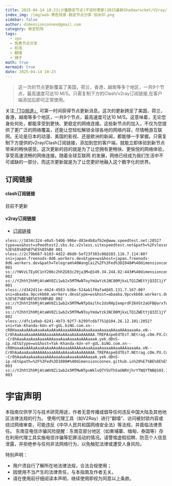 ```yaml
---
title: 2025-04-14 10:23|少量稳定节点|不定时更新|2025最新Shadowrocket/V2ray/SSR/Clash免费节点高速订阅机场
index_img: /img/web-黑色背景-稳定节点分享-加水印.png
sidebar: false
author: dimensionconnex@gmail.com
category: 稳定机场
tags:
  - vpn
  - 免费节点分享
  - 机场
  - 翻墙
  - 梯子
math: true
mermaid: true
date: 2025-04-14 10:23
---
```

> 这一次的节点更新覆盖了美国，荷兰，香港，越南等多个地区，一共9个节点，最高速度可达10 M/S。只需复制下方的Clash/v2ray订阅链接,在客户端添加后即可正常使用。

<!-- more -->
关注[「TG频道」](https://t.me/DCFVPN) 可第一时间获得节点更新消息。这次的更新跨足了美国，荷兰，香港，越南等多个地区，一共9个节点，最高速度可达10 M/S。这意味着，无论您身处何处，都能享受到更快、更稳定的网络连接。这些新节点的加入，不仅为您提供了更广泛的网络覆盖，还能让您轻松解锁全球各地的网络内容，尽情畅游互联网。无论是日本的动漫、美国的影视、还是欧洲的新闻，都能够一手掌握。只需复制下方提供的v2ray/Clash订阅链接，添加到您的客户端，就能立即体验到新节点带来的畅快感受。这次更新的目的就是为了让您拥有更畅快、更愉悦的网络体验，享受高速流畅的网络连接。随着全球互联网
的发展，网络已经成为我们生活中不可或缺的一部分，而这次更新就是为了让您更好地融入这个数字化的世界。
<!-- 广告位 -->

<!-- 广告位 -->
## 订阅链接

#### clash订阅链接
目前不更新


#### v2ray订阅链接
- [订阅链接](https://dimensionconnex.github.io/assets/links/airport/2025-04/stable-7SCXSTHK3VRTEE64.txt)
```text
vless://1834c324-e0a5-5406-906e-d83e4b8afb2e@www.speedtest.net:2052?type=ws&host=sPeedtest2.sbs.kz.v2vless.sitespeedtest.net&path=%2Fvless#%40dimensionconnex.github.io%20%E7%BE%8E%E5%9B%BD-%3E%E8%8D%B7%E5%85%B0 001
vless://2c79b667-b103-4d22-86d0-5ef23f303c06@103.116.7.114:80?sni=japan.freenods-8d6.workers.dev&type=ws&host=japan.freenods-8d6.workers.dev&path=Telegram%40WangCai2%2F%3Fed%3D2048#%40dimensionconnex.github.io%20%E7%BE%8E%E5%9B%BD 001
ss://YWVzLTEyOC1nY206c2hhZG93c29ja3M=@149.34.244.82:443#%40dimensionconnex.github.io%20%E8%8D%B7%E5%85%B0 002
ss://Y2hhY2hhMjAtaWV0Zi1wb2x5MTMwNToyYmUwYzk1NC00MjkxLTQ1ZWEtYjQ3ZC1jYTcxMzE4MDU1MGI=@hk02.x.quickcht3.club:52612#%40dimensionconnex.github.io%20%E9%A6%99%E6%B8%AF 001
vless://d342d11e-d424-4583-b36e-524ab1f0afa4@45.131.7.167:80?sni=abaaba.9pcvkb68.workers.dev&type=ws&host=abaaba.9pcvkb68.workers.dev&path=Telegram%40WangCai2%2F%3Fed%3D2048#%40dimensionconnex.github.io%20%E8%8D%B7%E5%85%B0-%3E%E7%BE%8E%E5%9B%BD 002
ss://Y2hhY2hhMjAtaWV0Zi1wb2x5MTMwNTpOazlhc2dsRHpIemprdFZ6VGt2aGFB@arxfw2b78fi2q9hzylhn.freesocks.work:443#%40dimensionconnex.github.io%20%E8%B6%8A%E5%8D%97 001
ss://Y2hhY2hhMjAtaWV0Zi1wb2x5MTMwNToyYmUwYzk1NC00MjkxLTQ1ZWEtYjQ3ZC1jYTcxMzE4MDU1MGI=@hk01.x.quickcht3.club:52611#%40dimensionconnex.github.io%20%E9%A6%99%E6%B8%AF 002
vless://dfc1a9ab-6241-4b73-92f7-b299fc6b7751@104.26.12.101:2052?sni=Yak-Khanda-kUn-eY-gUL.biNG.com.xn--cR8HaaaAaAAAaAaaAaAaAAaAAaaaAAAAAaAaaAaaaAaaaaAAaaAAAaaaaAa.xN--Cr8hAaAaaAaaAAAAAAaaaAAAaAAaaAaAaAAAAAA.TREPAspeEdTEsT.NEtrag.cOm.PX.Com.sh017.IR.XN--Cr8hAaaAaaAaaAaaaAAAaaaAaaAaaaAaAAAaaaA.yek.dDnS-ip.nEt&type=ws&host=Yak-Khanda-kUn-eY-gUL.biNG.com.xn--cR8HaaaAaAAAaAaaAaAaAAaAAaaaAAAAAaAaaAaaaAaaaaAAaaAAAaaaaAa.xN--Cr8hAaAaaAaaAAAAAAaaaAAAaAAaaAaAaAAAAAA.TREPAspeEdTEsT.NEtrag.cOm.PX.Com.sh017.IR.XN--Cr8hAaaAaaAaaAaaaAAAaaaAaaAaaaAaAAAaaaA.yek.dDnS-ip.nEt&path=%2F%3Fed%3D1080#%40dimensionconnex.github.io%20%E7%BE%8E%E5%9B%BD 003
ss://Y2hhY2hhMjAtaWV0Zi1wb2x5MTMwNTpvWklvQTY5UTh5aGNRVjhrYTNQYTNB@103.104.247.49:8080#%40dimensionconnex.github.io%20%E8%8D%B7%E5%85%B0 003
```

<!-- universe_declaration -->
# 宇宙声明
本指南仅供学习与技术研究用途，作者无意传播或倡导任何违反中国大陆及其他地区法律法规的行为。
使用代理工具（如V2Ray）进行“翻墙”、访问被封锁内容或绕过网络审查，可能违反《中华人民共和国网络安全法》等法规，并面临法律责任。
东南亚电信诈骗风险提醒：东南亚部分地区（如柬埔寨、缅甸、泰国等）存在利用代理工具实施电信诈骗等犯罪活动的情况。请警惕虚假招聘、防范个人信息泄露，并拒绝参与任何非法网络行为，以免触犯法律或遭受人身风险。

特别声明：
- 用户须自行了解所在地法律法规，合法合规使用；
- 因使用不当产生的法律责任，与本指南及作者无关。
- 请在使用前仔细阅读本声明，继续使用即视为同意以上条款。
<!-- universe_declaration -->